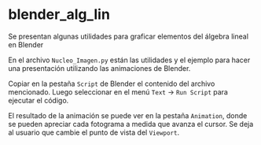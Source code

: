 # blender_alg_lin
Se presentan algunas utilidades para graficar elementos del álgebra lineal en Blender

En el archivo `Nucleo_Imagen.py` están las utilidades y el ejemplo para hacer una presentación utilizando las animaciones de Blender.

Copiar en la pestaña `Script` de Blender el contenido del archivo mencionado. Luego seleccionar en el menú `Text` -> `Run Script` para ejecutar el código. 

El resultado de la animación se puede ver en la pestaña `Animation`, donde se pueden apreciar cada fotograma a medida que avanza el cursor. Se deja al usuario que cambie el punto de vista del `Viewport`.


